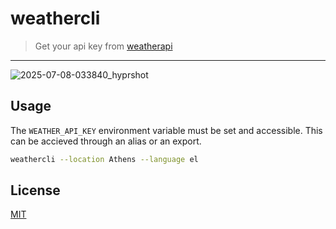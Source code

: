 # weathercli

> Get your api key from [weatherapi](https://www.weatherapi.com/)

---

![2025-07-08-033840_hyprshot](https://github.com/user-attachments/assets/59434c03-0150-445d-b1d2-596d37d3f848)

## Usage

The `WEATHER_API_KEY` environment variable must be set and accessible. This can be accieved through an alias or an export.

```bash
weathercli --location Athens --language el
```

## License

[MIT](./LICENSE)
